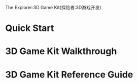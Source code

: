 The Explorer:3D Game Kit(探险者:3D游戏开发)

# Quick Start



# 3D Game Kit Walkthrough
# 3D Game Kit Reference Guide